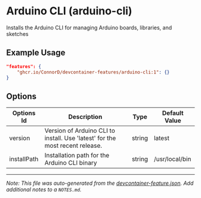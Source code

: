 
# Arduino CLI (arduino-cli)

Installs the Arduino CLI for managing Arduino boards, libraries, and sketches

## Example Usage

```json
"features": {
    "ghcr.io/ConnorD/devcontainer-features/arduino-cli:1": {}
}
```

## Options

| Options Id | Description | Type | Default Value |
|-----|-----|-----|-----|
| version | Version of Arduino CLI to install. Use 'latest' for the most recent release. | string | latest |
| installPath | Installation path for the Arduino CLI binary | string | /usr/local/bin |



---

_Note: This file was auto-generated from the [devcontainer-feature.json](https://github.com/ConnorD/devcontainer-features/blob/main/src/arduino-cli/devcontainer-feature.json).  Add additional notes to a `NOTES.md`._
